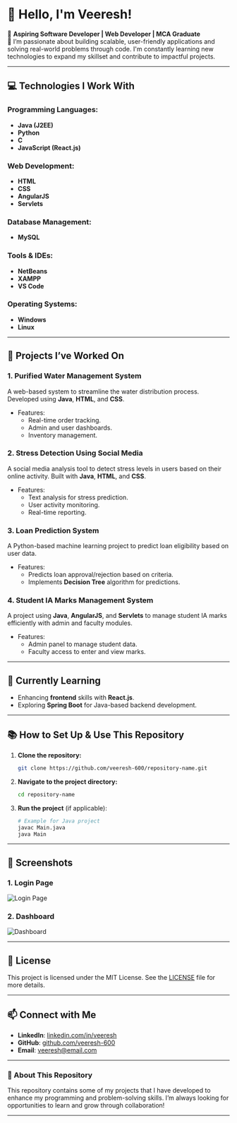 # 👋 Hello, I'm Veeresh! 

🚀 **Aspiring Software Developer | Web Developer | MCA Graduate**  
🎯 I’m passionate about building scalable, user-friendly applications and solving real-world problems through code. I'm constantly learning new technologies to expand my skillset and contribute to impactful projects.

---

## 💻 Technologies I Work With

### Programming Languages:
- **Java (J2EE)**
- **Python**
- **C**
- **JavaScript (React.js)**

### Web Development:
- **HTML**
- **CSS**
- **AngularJS**
- **Servlets**

### Database Management:
- **MySQL**

### Tools & IDEs:
- **NetBeans**
- **XAMPP**
- **VS Code**

### Operating Systems:
- **Windows**
- **Linux**

---

## 🌟 Projects I’ve Worked On

### 1. **Purified Water Management System**  
A web-based system to streamline the water distribution process. Developed using **Java**, **HTML**, and **CSS**.

- Features:  
  - Real-time order tracking.
  - Admin and user dashboards.
  - Inventory management.

### 2. **Stress Detection Using Social Media**  
A social media analysis tool to detect stress levels in users based on their online activity. Built with **Java**, **HTML**, and **CSS**.

- Features:  
  - Text analysis for stress prediction.
  - User activity monitoring.
  - Real-time reporting.

### 3. **Loan Prediction System**  
A Python-based machine learning project to predict loan eligibility based on user data.

- Features:  
  - Predicts loan approval/rejection based on criteria.
  - Implements **Decision Tree** algorithm for predictions.

### 4. **Student IA Marks Management System**  
A project using **Java**, **AngularJS**, and **Servlets** to manage student IA marks efficiently with admin and faculty modules.

- Features:  
  - Admin panel to manage student data.
  - Faculty access to enter and view marks.

---

## 🌱 Currently Learning

- Enhancing **frontend** skills with **React.js**.
- Exploring **Spring Boot** for Java-based backend development.

---

## 📚 How to Set Up & Use This Repository

1. **Clone the repository:**
    ```bash
    git clone https://github.com/veeresh-600/repository-name.git
    ```
2. **Navigate to the project directory:**
    ```bash
    cd repository-name
    ```
3. **Run the project** (if applicable):
    ```bash
    # Example for Java project
    javac Main.java
    java Main
    ```

---

## 📸 Screenshots

### 1. **Login Page**
![Login Page](images/login-page.png)

### 2. **Dashboard**
![Dashboard](images/dashboard.png)

---

## 📝 License

This project is licensed under the MIT License. See the [LICENSE](LICENSE) file for more details.

---

## 📫 Connect with Me

- **LinkedIn**: [linkedin.com/in/veeresh](https://www.linkedin.com/in/veeresh)
- **GitHub**: [github.com/veeresh-600](https://github.com/veeresh-600)
- **Email**: [veeresh@email.com](mailto:veeresh@email.com)

---

### 👀 About This Repository

This repository contains some of my projects that I have developed to enhance my programming and problem-solving skills. I’m always looking for opportunities to learn and grow through collaboration!

---

